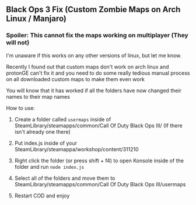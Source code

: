 ## Black Ops 3 Fix (Custom Zombie Maps on Arch Linux / Manjaro)
### Spoiler: This cannot fix the maps working on multiplayer (They will not)

I'm unaware if this works on any other versions of linux, but let me know. 

Recently I found out that custom maps don't work on arch linux and protonGE can't fix it and you need to do some really tedious manual process on all downloaded custom maps to make them even work

You will know that it has worked if all the folders have now changed their names to their map names

How to use: 

1. Create a folder called `usermaps` inside of SteamLibrary/steamapps/common/Call Of Duty Black Ops III/ (If there isn't already one there)

2. Put index.js inside of your SteamLibrary/steamappa/workshop/content/311210

3. Right click the folder (or press shift + f4) to open Konsole inside of the folder and run ``node index.js``

4. Select all of the folders and move them to SteamLibrary/steamapps/common/Call Of Duty Black Ops III/usermaps 

5. Restart COD and enjoy 
